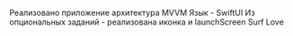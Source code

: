 Реализовано приложение архитектура MVVM 
Язык - SwiftUI
Из опциональных заданий - реализована иконка и launchScreen
Surf Love

